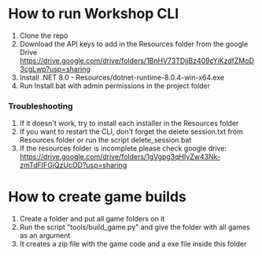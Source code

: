 # How to run Workshop CLI

1. Clone the repo
2. Download the API keys to add in the Resources folder from the google Drive https://drive.google.com/drive/folders/1BnHV73TDjjBz409cYiKzdfZMoD3cgLwp?usp=sharing
3. Install .NET 8.0 - Resources/dotnet-runtime-8.0.4-win-x64.exe
4. Run Install.bat with admin permissions in the project folder

### Troubleshooting
1. If it doesn't work, try to install each installer in the Resources folder
2. If you want to restart the CLI, don't forget the delete session.txt from Resources folder or run the script delete_session.bat
3. If the resources folder is incomplete please check google drive: https://drive.google.com/drive/folders/1gVgpg3qHIyZw43Nk-zmTdFIFGjQzUcOD?usp=sharing

# How to create game builds

1. Create a folder and put all game folders on it
2. Run the script "tools/build_game.py" and give the folder with all games as an argument
3. It creates a zip file with the game code and a exe file inside this folder
